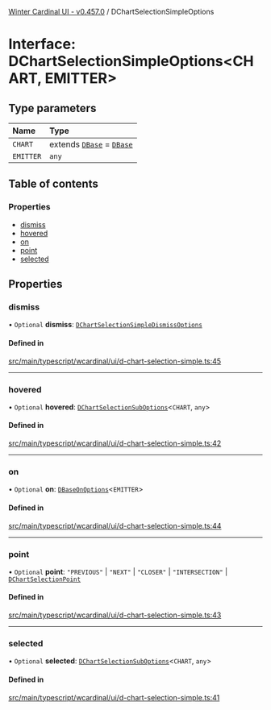 [Winter Cardinal UI - v0.457.0](../index.md) / DChartSelectionSimpleOptions

# Interface: DChartSelectionSimpleOptions\<CHART, EMITTER\>

## Type parameters

| Name | Type |
| :------ | :------ |
| `CHART` | extends [`DBase`](../classes/DBase.md) = [`DBase`](../classes/DBase.md) |
| `EMITTER` | `any` |

## Table of contents

### Properties

- [dismiss](DChartSelectionSimpleOptions.md#dismiss)
- [hovered](DChartSelectionSimpleOptions.md#hovered)
- [on](DChartSelectionSimpleOptions.md#on)
- [point](DChartSelectionSimpleOptions.md#point)
- [selected](DChartSelectionSimpleOptions.md#selected)

## Properties

### dismiss

• `Optional` **dismiss**: [`DChartSelectionSimpleDismissOptions`](DChartSelectionSimpleDismissOptions.md)

#### Defined in

[src/main/typescript/wcardinal/ui/d-chart-selection-simple.ts:45](https://github.com/winter-cardinal/winter-cardinal-ui/blob/v0.457.0/src/main/typescript/wcardinal/ui/d-chart-selection-simple.ts#L45)

___

### hovered

• `Optional` **hovered**: [`DChartSelectionSubOptions`](DChartSelectionSubOptions.md)\<`CHART`, `any`\>

#### Defined in

[src/main/typescript/wcardinal/ui/d-chart-selection-simple.ts:42](https://github.com/winter-cardinal/winter-cardinal-ui/blob/v0.457.0/src/main/typescript/wcardinal/ui/d-chart-selection-simple.ts#L42)

___

### on

• `Optional` **on**: [`DBaseOnOptions`](DBaseOnOptions.md)\<`EMITTER`\>

#### Defined in

[src/main/typescript/wcardinal/ui/d-chart-selection-simple.ts:44](https://github.com/winter-cardinal/winter-cardinal-ui/blob/v0.457.0/src/main/typescript/wcardinal/ui/d-chart-selection-simple.ts#L44)

___

### point

• `Optional` **point**: ``"PREVIOUS"`` \| ``"NEXT"`` \| ``"CLOSER"`` \| ``"INTERSECTION"`` \| [`DChartSelectionPoint`](../index.md#dchartselectionpoint)

#### Defined in

[src/main/typescript/wcardinal/ui/d-chart-selection-simple.ts:43](https://github.com/winter-cardinal/winter-cardinal-ui/blob/v0.457.0/src/main/typescript/wcardinal/ui/d-chart-selection-simple.ts#L43)

___

### selected

• `Optional` **selected**: [`DChartSelectionSubOptions`](DChartSelectionSubOptions.md)\<`CHART`, `any`\>

#### Defined in

[src/main/typescript/wcardinal/ui/d-chart-selection-simple.ts:41](https://github.com/winter-cardinal/winter-cardinal-ui/blob/v0.457.0/src/main/typescript/wcardinal/ui/d-chart-selection-simple.ts#L41)
